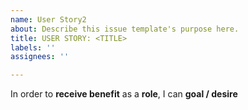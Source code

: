 ```yaml
---
name: User Story2
about: Describe this issue template's purpose here.
title: USER STORY: <TITLE>
labels: ''
assignees: ''

---
```


In order to **receive benefit** as a **role**, I can **goal / desire**

